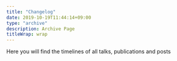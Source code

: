 ```yaml
---
title: "Changelog"
date: 2019-10-19T11:44:14+09:00
type: "archive"
description: Archive Page
titleWrap: wrap
---
```


Here you will find the timelines of all talks, publications and posts